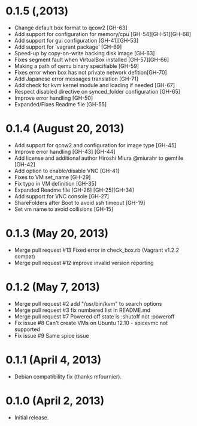# 0.1.5 (,2013)

* Change default box format to qcow2 [GH-63]
* Add support for configuration for memory/cpu [GH-54][GH-51][GH-68]
* Add support for gui configuration [GH-41][GH-53]
* Add support for 'vagrant package' [GH-69]
* Speed-up by copy-on-write backing disk image [GH-63]
* Fixes segment fault when VirtualBox installed [GH-57][GH-66]
* Making a path of qemu binary specifiable [GH-59]
* Fixes error when box has not private network defition[GH-70]
* Add Japanese error messages translation [GH-71]
* Add check for kvm kernel module and loading if needed [GH-67]
* Respect disabled directive on synced_folder configuration [GH-65]
* Improve error handling [GH-50]
* Expanded/Fixes Readme file [GH-55]

# 0.1.4 (August 20, 2013)

* Add support for qcow2 and configuration for image type [GH-45]
* Improve error handling [GH-43] [GH-44]
* Add license and additional author Hiroshi Miura @miurahr to gemfile [GH-42]
* Add option to enable/disable VNC [GH-41]
* Fixes to VM set_name [GH-29]
* Fix typo in VM definition [GH-35]
* Expanded Readme file [GH-26] [GH-25][GH-34]
* Add support for VNC console [GH-27]
* ShareFolders after Boot to avoid ssh timeout [GH-19]
* Set vm name to avoid collisions [GH-15]

# 0.1.3 (May 20, 2013)

* Merge pull request #13 Fixed error in check_box.rb (Vagrant v1.2.2 compat)
* Merge pull request #12 improve invalid version reporting

# 0.1.2 (May 7, 2013)

* Merge pull request #2 add "/usr/bin/kvm" to search options 
* Merge pull request #3 fix numbered list in README.md
* Merge pull request #7 Powered off state is :shutoff not :poweroff
* Fix issue #8 Can't create VMs on Ubuntu 12.10 - spicevmc not supported
* Fix issue #9 Same spice issue

# 0.1.1 (April 4, 2013)

* Debian compatibility fix (thanks mfournier).

# 0.1.0 (April 2, 2013)

* Initial release.
